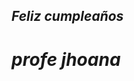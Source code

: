 <!DOCTYPE html>
<html lang="en" >
<head>
  <meta charset="UTF-8">
  <title>feliz cumpleaños encoded</title>
  
  <link rel="stylesheet" href="./hapy.css">
</head>
<body>
	<h2><i>Feliz cumpleaños<i></h2>
	<h1><i>profe jhoana</i></h1>
	<div id="corazon"></div>
</body>
</html>
